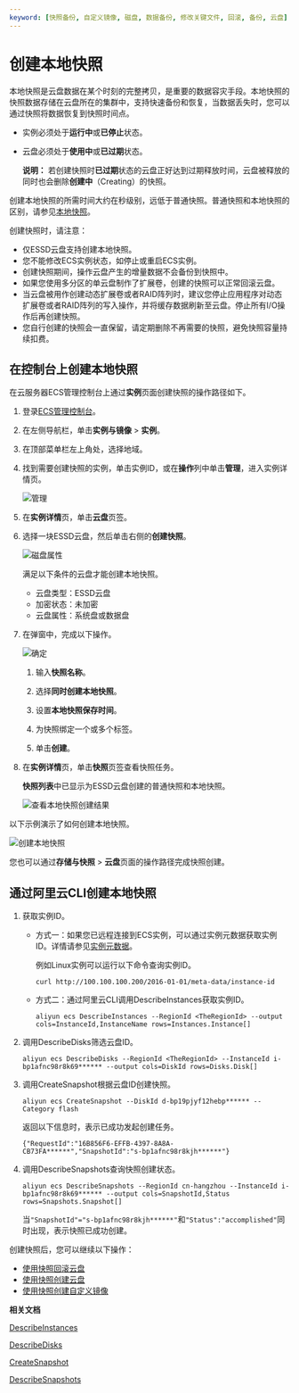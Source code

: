 ```yaml
---
keyword: [快照备份, 自定义镜像, 磁盘, 数据备份, 修改关键文件, 回滚, 备份, 云盘]
---
```


# 创建本地快照

本地快照是云盘数据在某个时刻的完整拷贝，是重要的数据容灾手段。本地快照的快照数据存储在云盘所在的集群中，支持快速备份和恢复，当数据丢失时，您可以通过快照将数据恢复到快照时间点。

-   实例必须处于**运行中**或**已停止**状态。
-   云盘必须处于**使用中**或**已过期**状态。

    **说明：** 若创建快照时**已过期**状态的云盘正好达到过期释放时间，云盘被释放的同时也会删除**创建中**（Creating）的快照。


创建本地快照的所需时间大约在秒级别，远低于普通快照。普通快照和本地快照的区别，请参见[本地快照](/cn.zh-CN/快照/本地快照.md)。

创建快照时，请注意：

-   仅ESSD云盘支持创建本地快照。
-   您不能修改ECS实例状态，如停止或重启ECS实例。
-   创建快照期间，操作云盘产生的增量数据不会备份到快照中。
-   如果您使用多分区的单云盘制作了扩展卷，创建的快照可以正常回滚云盘。
-   当云盘被用作创建动态扩展卷或者RAID阵列时，建议您停止应用程序对动态扩展卷或者RAID阵列的写入操作，并将缓存数据刷新至云盘。停止所有I/O操作后再创建快照。
-   您自行创建的快照会一直保留，请定期删除不再需要的快照，避免快照容量持续扣费。

## 在控制台上创建本地快照

在云服务器ECS管理控制台上通过**实例**页面创建快照的操作路径如下。

1.  登录[ECS管理控制台](https://ecs.console.aliyun.com)。

2.  在左侧导航栏，单击**实例与镜像** \> **实例**。

3.  在顶部菜单栏左上角处，选择地域。

4.  找到需要创建快照的实例，单击实例ID，或在**操作**列中单击**管理**，进入实例详情页。

    ![管理](https://static-aliyun-doc.oss-accelerate.aliyuncs.com/assets/img/zh-CN/0255319951/p9505.png)

5.  在**实例详情**页，单击**云盘**页签。

6.  选择一块ESSD云盘，然后单击右侧的**创建快照**。

    ![磁盘属性](https://static-aliyun-doc.oss-accelerate.aliyuncs.com/assets/img/zh-CN/0464404061/p4530.png)

    满足以下条件的云盘才能创建本地快照。

    -   云盘类型：ESSD云盘
    -   加密状态：未加密
    -   云盘属性：系统盘或数据盘
7.  在弹窗中，完成以下操作。

    ![确定](https://static-aliyun-doc.oss-accelerate.aliyuncs.com/assets/img/zh-CN/0255319951/p4550.png)

    1.  输入**快照名称**。

    2.  选择**同时创建本地快照**。

    3.  设置**本地快照保存时间**。

    4.  为快照绑定一个或多个标签。

    5.  单击**创建**。

8.  在**实例详情**页，单击**快照**页签查看快照任务。

    **快照列表**中已显示为ESSD云盘创建的普通快照和本地快照。

    ![查看本地快照创建结果](https://static-aliyun-doc.oss-accelerate.aliyuncs.com/assets/img/zh-CN/0255319951/p92973.png)


以下示例演示了如何创建本地快照。

![创建本地快照](https://static-aliyun-doc.oss-accelerate.aliyuncs.com/assets/img/zh-CN/0255319951/p127304.gif)

您也可以通过**存储与快照** \> **云盘**页面的操作路径完成快照创建。

## 通过阿里云CLI创建本地快照

1.  获取实例ID。

    -   方式一：如果您已远程连接到ECS实例，可以通过实例元数据获取实例ID。详情请参见[实例元数据](/cn.zh-CN/实例/管理实例/使用实例元数据/实例元数据概述.md)。

        例如Linux实例可以运行以下命令查询实例ID。

        ```
        curl http://100.100.100.200/2016-01-01/meta-data/instance-id
        ```

    -   方式二：通过阿里云CLI调用DescribeInstances获取实例ID。

        ```
        aliyun ecs DescribeInstances --RegionId <TheRegionId> --output cols=InstanceId,InstanceName rows=Instances.Instance[]
        ```

2.  调用DescribeDisks筛选云盘ID。

    ```
    aliyun ecs DescribeDisks --RegionId <TheRegionId> --InstanceId i-bp1afnc98r8k69****** --output cols=DiskId rows=Disks.Disk[]
    ```

3.  调用CreateSnapshot根据云盘ID创建快照。

    ```
    aliyun ecs CreateSnapshot --DiskId d-bp19pjyf12hebp****** --Category flash
    ```

    返回以下信息时，表示已成功发起创建任务。

    ```
    {"RequestId":"16B856F6-EFFB-4397-8A8A-CB73FA******","SnapshotId":"s-bp1afnc98r8kjh******"}
    ```

4.  调用DescribeSnapshots查询快照创建状态。

    ```
    aliyun ecs DescribeSnapshots --RegionId cn-hangzhou --InstanceId i-bp1afnc98r8k69****** --output cols=SnapshotId,Status rows=Snapshots.Snapshot[]
    ```

    当`"SnapshotId"="s-bp1afnc98r8kjh******"`和`"Status":"accomplished"`同时出现，表示快照已成功创建。


创建快照后，您可以继续以下操作：

-   [使用快照回滚云盘](/cn.zh-CN/快照/使用快照/使用快照回滚云盘.md)
-   [使用快照创建云盘](/cn.zh-CN/块存储/云盘基础操作/创建云盘/使用快照创建云盘.md)
-   [使用快照创建自定义镜像](/cn.zh-CN/镜像/自定义镜像/创建自定义镜像/使用快照创建自定义镜像.md)

**相关文档**  


[DescribeInstances](/cn.zh-CN/API参考/实例/DescribeInstances.md)

[DescribeDisks](/cn.zh-CN/API参考/块存储/DescribeDisks.md)

[CreateSnapshot](/cn.zh-CN/API参考/快照/CreateSnapshot.md)

[DescribeSnapshots](/cn.zh-CN/API参考/快照/DescribeSnapshots.md)

